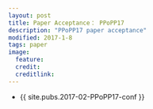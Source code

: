```yaml
---
layout: post
title: Paper Acceptance： PPoPP17
description: "PPoPP17 paper acceptance"
modified: 2017-1-8
tags: paper
image:
  feature: 
  credit: 
  creditlink: 
---
```


- {{ site.pubs.2017-02-PPoPP17-conf }}
